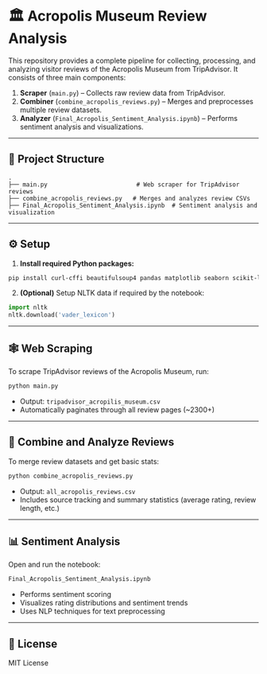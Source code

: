 # 🏛️ Acropolis Museum Review Analysis

This repository provides a complete pipeline for collecting, processing, and analyzing visitor reviews of the Acropolis Museum from TripAdvisor. It consists of three main components:

1. **Scraper** (`main.py`) – Collects raw review data from TripAdvisor.
2. **Combiner** (`combine_acropolis_reviews.py`) – Merges and preprocesses multiple review datasets.
3. **Analyzer** (`Final_Acropolis_Sentiment_Analysis.ipynb`) – Performs sentiment analysis and visualizations.

---

## 📂 Project Structure

```
.
├── main.py                         # Web scraper for TripAdvisor reviews
├── combine_acropolis_reviews.py   # Merges and analyzes review CSVs
├── Final_Acropolis_Sentiment_Analysis.ipynb  # Sentiment analysis and visualization
```

---

## ⚙️ Setup

1. **Install required Python packages:**

```bash
pip install curl-cffi beautifulsoup4 pandas matplotlib seaborn scikit-learn nltk
```

2. **(Optional)** Setup NLTK data if required by the notebook:

```python
import nltk
nltk.download('vader_lexicon')
```

---

## 🕸️ Web Scraping

To scrape TripAdvisor reviews of the Acropolis Museum, run:

```bash
python main.py
```

- Output: `tripadvisor_acropilis_museum.csv`
- Automatically paginates through all review pages (~2300+)

---

## 🧩 Combine and Analyze Reviews

To merge review datasets and get basic stats:

```bash
python combine_acropolis_reviews.py
```

- Output: `all_acropolis_reviews.csv`
- Includes source tracking and summary statistics (average rating, review length, etc.)

---

## 📊 Sentiment Analysis

Open and run the notebook:

```bash
Final_Acropolis_Sentiment_Analysis.ipynb
```

- Performs sentiment scoring
- Visualizes rating distributions and sentiment trends
- Uses NLP techniques for text preprocessing

---


## 📄 License

MIT License
